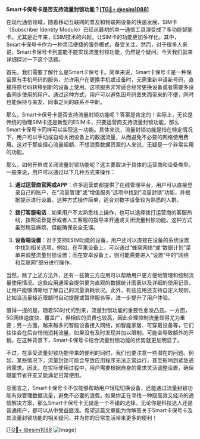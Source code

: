 **Smart卡保号卡是否支持流量封锁功能？[[TG💪+ @esim1088](https://t.me/s/esim1088)]**

在现代通信领域，随着移动互联网的普及和物联网设备的快速发展，SIM卡（Subscriber Identity Module）已经从最初的单一通信工具演变成了多功能智能卡。尤其是近年来，ESIM技术的兴起，让SIM卡的功能更加多样化。其中，Smart卡保号卡作为一种灵活便捷的服务模式，备受关注。然而，对于很多人来说，Smart卡保号卡到底能不能实现流量封锁功能，仍然是个疑问。今天我们就来详细探讨一下这个话题。

首先，我们需要了解什么是Smart卡保号卡。简单来说，Smart卡保号卡是一种保留原有手机号码的服务，允许用户在更换手机或设备时，无需重新申请新号码，直接将原号码转移到新的设备上使用。这项服务非常适合经常更换设备或者需要多设备同步使用的用户。通过这种方式，用户可以避免因号码丢失而带来的不便，同时也能保持与亲友、同事之间的联系不中断。

那么，Smart卡保号卡是否支持流量封锁功能呢？答案是肯定的！实际上，无论是传统的物理SIM卡还是新型的ESIM卡，只要运营商支持流量封锁功能，那么Smart卡保号卡同样可以实现这一功能。具体来说，流量封锁功能是指在特定情况下，用户可以手动或自动关闭设备上的数据流量，从而避免不必要的网络使用费用。这对于那些担心流量超额、不想浪费数据资源的人来说，无疑是一个非常实用的功能。

那么，如何开启或关闭流量封锁功能呢？这主要取决于具体的运营商和设备类型。一般来说，用户可以通过以下几种方式来操作：

1. **通过运营商官网或APP**：许多运营商都提供了在线管理平台，用户可以直接登录自己的账户，在“流量管理”或“增值服务”选项中找到“流量封锁”功能，并根据提示进行设置。这种方式操作简单，适合对数字设备较为熟悉的人群。

2. **拨打客服电话**：如果用户不太熟悉线上操作，也可以选择拨打运营商的客服热线，按照语音提示或者人工客服的指导来开通或关闭流量封锁功能。这种方式虽然稍显麻烦，但能确保安全无误。

3. **设备端设置**：对于支持ESIM功能的设备，用户还可以直接在设备的系统设置中找到相关选项。例如，在苹果设备上，可以通过“蜂窝网络”或“数据计划”菜单来调整流量封锁设置；而在安卓设备上，则可能需要进入“设置”中的“网络和互联网”部分进行操作。

当然，除了上述方法外，还有一些第三方应用可以帮助用户更方便地管理和控制流量使用情况。这些应用通常会提供更为直观的数据统计图表以及详细的使用记录，让用户能够清晰地了解自己的流量消耗状况。此外，有些应用还支持自定义规则，比如当流量接近限额时自动提醒或暂停服务等，进一步提升了用户体验。

值得一提的是，随着5G时代的到来，流量封锁功能的重要性愈发凸显。一方面，5G网络速度快、覆盖广，但相应的资费也较高，因此合理控制流量显得尤为重要；另一方面，越来越多的智能设备接入网络，如智能家居、可穿戴设备等，它们往往会在后台悄悄消耗流量，如果没有及时发现并加以限制，可能会导致额外的开销。在这种背景下，Smart卡保号卡结合流量封锁功能的优势就更加明显了。

不过，在享受流量封锁功能带来的便利的同时，我们也要注意一些潜在的问题。例如，某些情况下，流量封锁可能会导致应用程序无法正常运行，甚至影响到紧急通讯需求。因此，在实际使用过程中，用户需要根据自身的需求灵活调整设置，确保既能节省开支又能满足日常使用。

总而言之，Smart卡保号卡不仅能够帮助用户轻松切换设备，还能通过流量封锁功能有效管理数据流量，避免不必要的浪费。如果你正在寻找一种既高效又经济的通信解决方案，那么Smart卡保号卡无疑是一个不错的选择。无论你是科技达人还是普通用户，都可以从中受益匪浅。希望这篇文章能为你解答关于Smart卡保号卡及其流量封锁功能的相关疑问，并为你的日常生活带来更多的便利！

[[TG💪+ @esim1088](https://t.me/s/esim1088) ![Image](https://i.postimg.cc/4NQfJmqS/Snipaste-2025-05-13-00-14-12.png)]